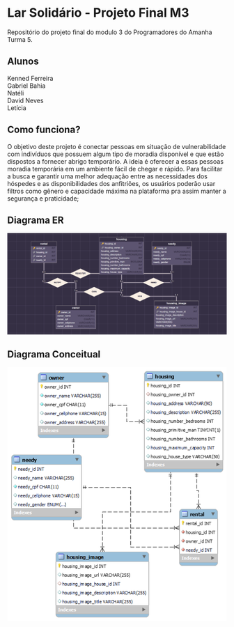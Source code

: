 # Lar Solidário - Projeto Final M3
Repositório do projeto final do modulo 3 do Programadores do Amanha Turma 5. <br>

## Alunos
Kenned Ferreira <br>
Gabriel Bahia <br>
Natéli <br>
David Neves <br>
Letícia

## Como funciona?
O objetivo deste projeto é conectar pessoas em situação de vulnerabilidade com indivíduos que possuem algum tipo de moradia disponível e que estão dispostos a fornecer abrigo temporário. A ideia é oferecer a essas pessoas moradia temporária em um ambiente fácil de chegar e rápido. Para facilitar a busca e garantir uma melhor adequação entre as necessidades dos hóspedes e as disponibilidades dos anfitriões, os usuários poderão usar filtros como gênero e capacidade máxima na plataforma pra assim manter a segurança e praticidade;

## Diagrama ER
![Diagrama ER](images/diagram1.png)

## Diagrama Conceitual
![Diagrama Conceitual](images/diagram2.png)
